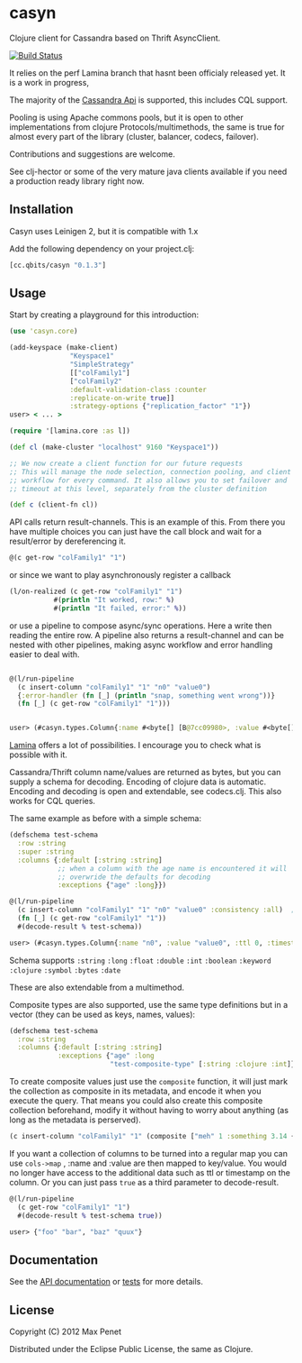 # casyn

Clojure client for Cassandra based on Thrift AsyncClient.

[![Build Status](https://secure.travis-ci.org/mpenet/casyn.png?branch=master)](http://travis-ci.org/mpenet/casyn)

It relies on the perf Lamina branch that hasnt been officialy released yet.
It is a work in progress,

The majority of the [Cassandra Api](http://wiki.apache.org/cassandra/API) is
supported, this includes CQL support.

Pooling is using Apache commons pools, but it is open to other
implementations from clojure Protocols/multimethods, the same is true for almost
every part of the library (cluster, balancer, codecs, failover).

Contributions and suggestions are welcome.

See clj-hector or some of the very mature java clients available if
you need a production ready library right now.

## Installation

Casyn uses Leinigen 2, but it is compatible with 1.x

Add the following dependency on your project.clj:

```clojure
[cc.qbits/casyn "0.1.3"]
```

## Usage

Start by creating a playground for this introduction:

```clojure
(use 'casyn.core)

(add-keyspace (make-client)
               "Keyspace1"
               "SimpleStrategy"
               [["colFamily1"]
               ["colFamily2"
               :default-validation-class :counter
               :replicate-on-write true]]
               :strategy-options {"replication_factor" "1"})
user> < ... >
```

```clojure
(require '[lamina.core :as l])

(def cl (make-cluster "localhost" 9160 "Keyspace1"))

;; We now create a client function for our future requests
;; This will manage the node selection, connection pooling, and client
;; workflow for every command. It also allows you to set failover and
;; timeout at this level, separately from the cluster definition

(def c (client-fn cl))
```

API calls return result-channels.
This is an example of this. From there you have multiple choices
you can just have the call block and wait for a result/error by dereferencing it.

```clojure
@(c get-row "colFamily1" "1")
```

or since we want to play asynchronously register a callback

```clojure
(l/on-realized (c get-row "colFamily1" "1")
           #(println "It worked, row:" %)
           #(println "It failed, error:" %))
```

or use a pipeline to compose async/sync operations.
Here a write then reading the entire row.
A pipeline also returns a result-channel and can be nested with other
pipelines, making async workflow and error handling easier to deal with.

```clojure

@(l/run-pipeline
  (c insert-column "colFamily1" "1" "n0" "value0")
  {:error-handler (fn [_] (println "snap, something went wrong"))}
  (fn [_] (c get-row "colFamily1" "1")))


user> (#casyn.types.Column{:name #<byte[] [B@7cc09980>, :value #<byte[] [B@489de27c>, :ttl 0, :timestamp 1332535710069564})
  ```

[Lamina](https://github.com/ztellman/lamina) offers a lot of possibilities. I encourage you to check what is possible with it.


Cassandra/Thrift column name/values are returned as bytes, but you can supply a schema for
decoding.
Encoding of clojure data is automatic.
Encoding and decoding is open and extendable, see codecs.clj.
This also works for CQL queries.

The same example as before with a simple schema:

```clojure
(defschema test-schema
  :row :string
  :super :string
  :columns {:default [:string :string]
            ;; when a column with the age name is encountered it will
            ;; overwride the defaults for decoding
            :exceptions {"age" :long}})

@(l/run-pipeline
  (c insert-column "colFamily1" "1" "n0" "value0" :consistency :all)  ;; consistency is tunable per query
  (fn [_] (c get-row "colFamily1" "1"))
  #(decode-result % test-schema))

user> (#casyn.types.Column{:name "n0", :value "value0", :ttl 0, :timestamp 1332536503948650})
```

Schema supports `:string` `:long`  `:float`  `:double` `:int` `:boolean` `:keyword` `:clojure` `:symbol` `:bytes` `:date`

These are also extendable from a multimethod.

Composite types are also supported, use the same type definitions but in a vector (they can be used as keys, names, values):

```clojure
(defschema test-schema
  :row :string
  :columns {:default [:string :string]
            :exceptions {"age" :long
                         "test-composite-type" [:string :clojure :int]}})
```

To create composite values just use the `composite` function, it will just mark the collection as composite in its metadata, and encode it when you execute the query.
That means you could also create this composite collection beforehand, modify it without having to worry about anything (as long as the metadata is perserved).

```clojure
(c insert-column "colFamily1" "1" (composite ["meh" 1 :something 3.14 {:foo "bar"}] "value0"))
```

If you want a collection of columns to be turned into a regular map
you can use `cols->map` , :name and :value are then mapped to
key/value. You would no longer have access to the additional data such as
ttl or timestamp on the column.
Or you can just pass `true` as a third parameter to decode-result.


```clojure
@(l/run-pipeline
  (c get-row "colFamily1" "1")
  #(decode-result % test-schema true))

user> {"foo" "bar", "baz" "quux"}
```

## Documentation

See the [API documentation](http://mpenet.github.com/casyn/) or [tests](https://github.com/mpenet/casyn/blob/master/test/casyn/test/core.clj) for more details.

## License

Copyright (C) 2012 Max Penet

Distributed under the Eclipse Public License, the same as Clojure.
